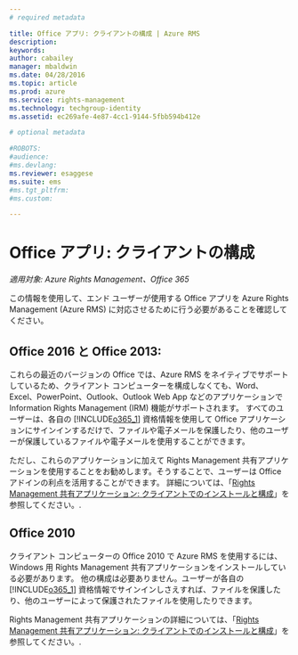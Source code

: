 ```yaml
---
# required metadata

title: Office アプリ: クライアントの構成 | Azure RMS
description:
keywords:
author: cabailey
manager: mbaldwin
ms.date: 04/28/2016
ms.topic: article
ms.prod: azure
ms.service: rights-management
ms.technology: techgroup-identity
ms.assetid: ec269afe-4e87-4cc1-9144-5fbb594b412e

# optional metadata

#ROBOTS:
#audience:
#ms.devlang:
ms.reviewer: esaggese
ms.suite: ems
#ms.tgt_pltfrm:
#ms.custom:

---
```


# Office アプリ: クライアントの構成

*適用対象: Azure Rights Management、Office 365*


この情報を使用して、エンド ユーザーが使用する Office アプリを Azure Rights Management (Azure RMS) に対応させるために行う必要があることを確認してください。

## Office 2016 と Office 2013:
これらの最近のバージョンの Office では、Azure RMS をネイティブでサポートしているため、クライアント コンピューターを構成しなくても、Word、Excel、PowerPoint、Outlook、Outlook Web App などのアプリケーションで Information Rights Management (IRM) 機能がサポートされます。 すべてのユーザーは、各自の [!INCLUDE[o365_1](../includes/o365_1_md.md)] 資格情報を使用して Office アプリケーションにサインインするだけで、ファイルや電子メールを保護したり、他のユーザーが保護しているファイルや電子メールを使用することができます。

ただし、これらのアプリケーションに加えて Rights Management 共有アプリケーションを使用することをお勧めします。そうすることで、ユーザーは Office アドインの利点を活用することができます。 詳細については、「[Rights Management 共有アプリケーション: クライアントでのインストールと構成](configure-sharing-app.md)」を参照してください。.

## Office 2010
クライアント コンピューターの Office 2010 で Azure RMS を使用するには、Windows 用 Rights Management 共有アプリケーションをインストールしている必要があります。 他の構成は必要ありません。ユーザーが各自の [!INCLUDE[o365_1](../includes/o365_1_md.md)] 資格情報でサインインしさえすれば、ファイルを保護したり、他のユーザーによって保護されたファイルを使用したりできます。

Rights Management 共有アプリケーションの詳細については、「[Rights Management 共有アプリケーション: クライアントでのインストールと構成](configure-sharing-app.md)」を参照してください。.



<!--HONumber=Apr16_HO4-->


